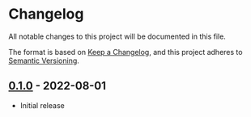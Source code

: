 # Changelog

All notable changes to this project will be documented in this file.

The format is based on [Keep a Changelog],
and this project adheres to [Semantic Versioning].

## [0.1.0] - 2022-08-01

- Initial release

<!-- Links -->
[keep a changelog]: https://keepachangelog.com/en/1.0.0/
[semantic versioning]: https://semver.org/spec/v2.0.0.html

<!-- Versions -->
[unreleased]: https://github.com/jaacko-torus/diy-zio/compare/v0.1.0...HEAD
[0.1.0]: https://github.com/jaacko-torus/diy-zio/releases/tag/v0.1.0